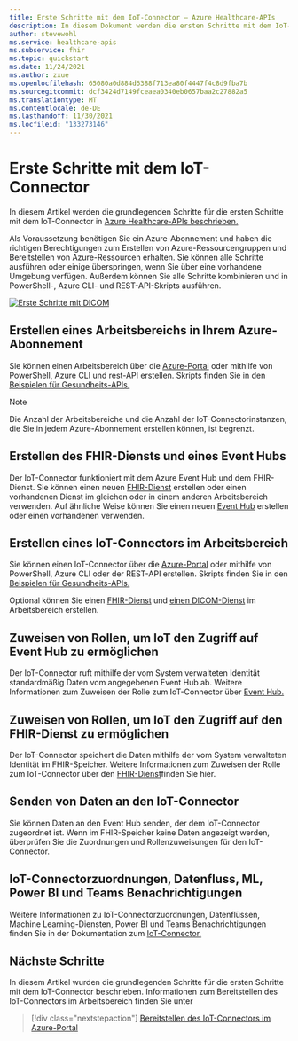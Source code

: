 ```yaml
---
title: Erste Schritte mit dem IoT-Connector – Azure Healthcare-APIs
description: In diesem Dokument werden die ersten Schritte mit dem IoT-Connector in Azure Healthcare-APIs beschrieben.
author: stevewohl
ms.service: healthcare-apis
ms.subservice: fhir
ms.topic: quickstart
ms.date: 11/24/2021
ms.author: zxue
ms.openlocfilehash: 65080a0d884d6388f713ea80f4447f4c8d9fba7b
ms.sourcegitcommit: dcf3424d7149fceaea0340eb0657baa2c27882a5
ms.translationtype: MT
ms.contentlocale: de-DE
ms.lasthandoff: 11/30/2021
ms.locfileid: "133273146"
---
```

# <a name="get-started-with-the-iot-connector"></a>Erste Schritte mit dem IoT-Connector

In diesem Artikel werden die grundlegenden Schritte für die ersten Schritte mit dem IoT-Connector in [Azure Healthcare-APIs beschrieben.](../healthcare-apis-overview.md) 

Als Voraussetzung benötigen Sie ein Azure-Abonnement und haben die richtigen Berechtigungen zum Erstellen von Azure-Ressourcengruppen und Bereitstellen von Azure-Ressourcen erhalten. Sie können alle Schritte ausführen oder einige überspringen, wenn Sie über eine vorhandene Umgebung verfügen. Außerdem können Sie alle Schritte kombinieren und in PowerShell-, Azure CLI- und REST-API-Skripts ausführen.

[![Erste Schritte mit DICOM](media/get-started-with-iot.png)](media/get-started-with-iot.png#lightbox)

## <a name="create-a-workspace-in-your-azure-subscription"></a>Erstellen eines Arbeitsbereichs in Ihrem Azure-Abonnement

Sie können einen Arbeitsbereich über die [Azure-Portal](../healthcare-apis-quickstart.md) oder mithilfe von PowerShell, Azure CLI und rest-API erstellen. Skripts finden Sie in den [Beispielen für Gesundheits-APIs.](https://github.com/microsoft/healthcare-apis-samples/tree/main/src/scripts)

> [!NOTE]
> Die Anzahl der Arbeitsbereiche und die Anzahl der IoT-Connectorinstanzen, die Sie in jedem Azure-Abonnement erstellen können, ist begrenzt.

## <a name="create-the-fhir-service-and-an-event-hub"></a>Erstellen des FHIR-Diensts und eines Event Hubs

Der IoT-Connector funktioniert mit dem Azure Event Hub und dem FHIR-Dienst. Sie können einen neuen [FHIR-Dienst](../fhir/get-started-with-fhir.md) erstellen oder einen vorhandenen Dienst im gleichen oder in einem anderen Arbeitsbereich verwenden. Auf ähnliche Weise können Sie einen neuen [Event Hub](../../event-hubs/event-hubs-create.md) erstellen oder einen vorhandenen verwenden.


## <a name="create-a-iot-connector-in-the-workspace"></a>Erstellen eines IoT-Connectors im Arbeitsbereich

Sie können einen IoT-Connector über die [Azure-Portal](deploy-iot-connector-in-azure.md) oder mithilfe von PowerShell, Azure CLI oder der REST-API erstellen. Skripts finden Sie in den [Beispielen für Gesundheits-APIs.](https://github.com/microsoft/healthcare-apis-samples/tree/main/src/scripts)

Optional können Sie einen [FHIR-Dienst](../fhir/fhir-portal-quickstart.md) und [einen DICOM-Dienst](../dicom/deploy-dicom-services-in-azure.md) im Arbeitsbereich erstellen.

## <a name="assign-roles-to-allow-iot-to-access-event-hub"></a>Zuweisen von Rollen, um IoT den Zugriff auf Event Hub zu ermöglichen

Der IoT-Connector ruft mithilfe der vom System verwalteten Identität standardmäßig Daten vom angegebenen Event Hub ab. Weitere Informationen zum Zuweisen der Rolle zum IoT-Connector über [Event Hub.](../../healthcare-apis/iot/deploy-iot-connector-in-azure.md#granting-iot-connector-access)

## <a name="assign-roles-to-allow-iot-to-access-fhir-service"></a>Zuweisen von Rollen, um IoT den Zugriff auf den FHIR-Dienst zu ermöglichen

Der IoT-Connector speichert die Daten mithilfe der vom System verwalteten Identität im FHIR-Speicher. Weitere Informationen zum Zuweisen der Rolle zum IoT-Connector über den [FHIR-Dienst](../../healthcare-apis/iot/deploy-iot-connector-in-azure.md#accessing-the-iot-connector-from-the-fhir-service)finden Sie hier.

## <a name="sending-data-to-the-iot-connector"></a>Senden von Daten an den IoT-Connector

Sie können Daten an den Event Hub senden, der dem IoT-Connector zugeordnet ist. Wenn im FHIR-Speicher keine Daten angezeigt werden, überprüfen Sie die Zuordnungen und Rollenzuweisungen für den IoT-Connector.

## <a name="iot-connector-mappings-data-flow-ml-power-bi-and-teams-notifications"></a>IoT-Connectorzuordnungen, Datenfluss, ML, Power BI und Teams Benachrichtigungen

Weitere Informationen zu IoT-Connectorzuordnungen, Datenflüssen, Machine Learning-Diensten, Power BI und Teams Benachrichtigungen finden Sie in der Dokumentation zum [IoT-Connector.](iot-connector-overview.md)

## <a name="next-steps"></a>Nächste Schritte

In diesem Artikel wurden die grundlegenden Schritte für die ersten Schritte mit dem IoT-Connector beschrieben. Informationen zum Bereitstellen des IoT-Connectors im Arbeitsbereich finden Sie unter

>[!div class="nextstepaction"]
>[Bereitstellen des IoT-Connectors im Azure-Portal](deploy-iot-connector-in-azure.md)